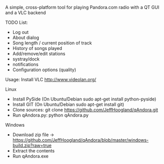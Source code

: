 A simple, cross-platform tool for playing Pandora.com radio with a QT GUI and a VLC backend

TODO List:
- Log out
- About dialog
- Song length / current position of track
- History of songs played
- Add/remove/edit stations
- systray/dock
- notifications
- Configuration options (quality)

Usage:
 Install VLC http://www.videolan.org/
 
Linux
  - Install PySide (On Ubuntu/Debian sudo apt-get install python-pyside)
  - Install GIT (On Ubuntu/Debian sudo apt-get install git)
  - Clone sources: git clone https://github.com/JeffHoogland/qAndora.git
  - Run qAndora.py: python qAndora.py

Windows
  - Download zip file -> https://github.com/JeffHoogland/qAndora/blob/master/windows-build.zip?raw=true
  - Extract the contents
  - Run qAndora.exe

